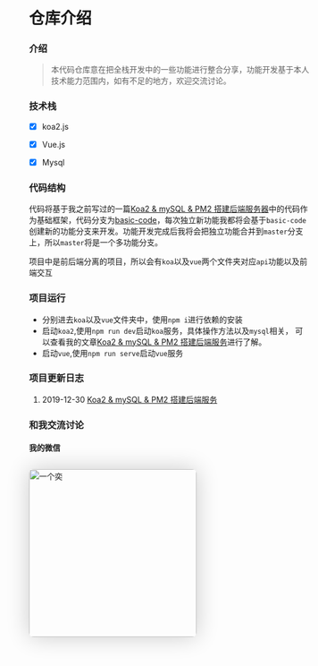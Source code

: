 # 仓库介绍

###  介绍

> 本代码仓库意在把全栈开发中的一些功能进行整合分享，功能开发基于本人技术能力范围内，如有不足的地方，欢迎交流讨论。



### 技术栈

- [x] koa2.js
- [x] Vue.js
- [x] Mysql



### 代码结构

代码将基于我之前写过的一篇[Koa2 & mySQL & PM2 搭建后端服务器](https://juejin.im/post/5e05c1d3f265da33a159e054)中的代码作为基础框架，代码分支为[basic-code](https://github.com/yigeyi/funnyProject/tree/basic-code)，每次独立新功能我都将会基于`basic-code`创建新的功能分支来开发。功能开发完成后我将会把独立功能合并到`master`分支上，所以`master`将是一个多功能分支。

项目中是前后端分离的项目，所以会有`koa`以及`vue`两个文件夹对应`api`功能以及前端交互



### 项目运行

- 分别进去`koa`以及`vue`文件夹中，使用`npm i`进行依赖的安装
- 启动`koa2`,使用`npm run dev`启动`koa`服务，具体操作方法以及`mysql`相关， 可以查看我的文章[Koa2 & mySQL & PM2 搭建后端服务](https://juejin.im/post/5e05c1d3f265da33a159e054)进行了解。
- 启动`vue`,使用`npm run serve`启动`vue`服务



### 项目更新日志

1. 2019-12-30 [Koa2 & mySQL & PM2 搭建后端服务](https://juejin.im/post/5e05c1d3f265da33a159e054)



### 和我交流讨论

#### 我的微信

<img src="https://osyi-1253683809.cos.ap-guangzhou.myqcloud.com/sns/wechat/wechat-qrcode.jpg" alt="一个奕" title=" 一个奕" style="width: 300px; box-shadow: 0 0 40px rgba(0,0,0,0.2);border-radius: 8px;margin-top: 10px;" />

